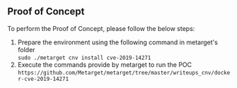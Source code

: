 ## Proof of Concept

To perform the Proof of Concept, please follow the below steps:

1. Prepare the environment using the following command in metarget's folder<br />
`sudo ./metarget cnv install cve-2019-14271`
2. Execute the commands provide by metarget to run the POC <br />
 `https://github.com/Metarget/metarget/tree/master/writeups_cnv/docker-cve-2019-14271`
